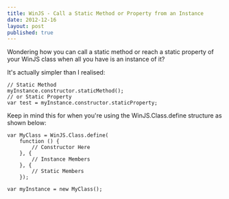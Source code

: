 ```yaml
---
title: WinJS - Call a Static Method or Property from an Instance
date: 2012-12-16
layout: post
published: true
---
```


Wondering how you can call a static method or reach a static property of your WinJS class when all you have is an instance of it?

It's actually simpler than I realised:

    // Static Method
    myInstance.constructor.staticMethod();
    // or Static Property
    var test = myInstance.constructor.staticProperty;
    
Keep in mind this for when you're using the WinJS.Class.define structure as shown below:

    var MyClass = WinJS.Class.define(
        function () {
            // Constructor Here
        }, {
            // Instance Members
        }, {
            // Static Members
        });
    
    var myInstance = new MyClass();
    
    